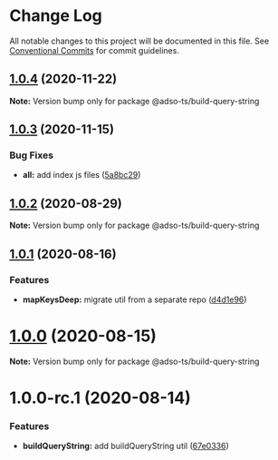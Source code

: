 # Change Log

All notable changes to this project will be documented in this file.
See [Conventional Commits](https://conventionalcommits.org) for commit guidelines.

## [1.0.4](https://github.com/adam-sokolowski/frontend-utils/compare/@adso-ts/build-query-string@1.0.3...@adso-ts/build-query-string@1.0.4) (2020-11-22)

**Note:** Version bump only for package @adso-ts/build-query-string





## [1.0.3](https://github.com/adam-sokolowski/frontend-utils/compare/@adso-ts/build-query-string@1.0.2...@adso-ts/build-query-string@1.0.3) (2020-11-15)


### Bug Fixes

* **all:** add index js files ([5a8bc29](https://github.com/adam-sokolowski/frontend-utils/commit/5a8bc2943b116ee37ba2fedd7074338e1dea41f0))





## [1.0.2](https://github.com/adam-sokolowski/frontend-utils/compare/@adso-ts/build-query-string@1.0.1...@adso-ts/build-query-string@1.0.2) (2020-08-29)

**Note:** Version bump only for package @adso-ts/build-query-string





## [1.0.1](https://github.com/adam-sokolowski/frontend-utils/compare/@adso-ts/build-query-string@1.0.0...@adso-ts/build-query-string@1.0.1) (2020-08-16)


### Features

* **mapKeysDeep:** migrate util from a separate repo ([d4d1e96](https://github.com/adam-sokolowski/frontend-utils/commit/d4d1e969271ddd9eb2b2f5aad717c456a236c7f4))





# [1.0.0](https://github.com/adam-sokolowski/frontend-utils/compare/@adso-ts/build-query-string@1.0.0-rc.1...@adso-ts/build-query-string@1.0.0) (2020-08-15)

**Note:** Version bump only for package @adso-ts/build-query-string





# 1.0.0-rc.1 (2020-08-14)


### Features

* **buildQueryString:** add buildQueryString util ([67e0336](https://github.com/adam-sokolowski/frontend-utils/commit/67e0336d221ac144ff238cff80e077be2b9bd53f))
